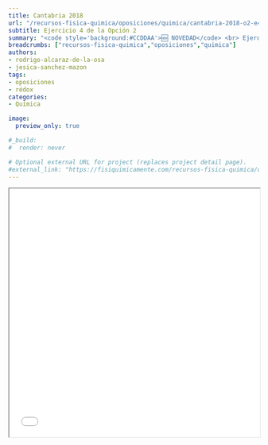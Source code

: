 ```yaml
---
title: Cantabria 2018
url: "/recursos-fisica-quimica/oposiciones/quimica/cantabria-2018-o2-e4"
subtitle: Ejercicio 4 de la Opción 2
summary: "<code style='background:#CCDDAA'>🆕 NOVEDAD</code> <br> Ejercicio 4 de la Opción 2."
breadcrumbs: ["recursos-fisica-quimica","oposiciones","quimica"]
authors:
- rodrigo-alcaraz-de-la-osa
- jesica-sanchez-mazon
tags:
- oposiciones
- rédox
categories:
- Química

image:
  preview_only: true

#_build:
#  render: never

# Optional external URL for project (replaces project detail page).
#external_link: "https://fisiquimicamente.com/recursos-fisica-quimica/oposiciones/quimica/cantabria-2018-o2-e4/cantabria-2018-o2-e4.pdf"
---
```


<div>
  <object data='cantabria-2018-O2-E4.pdf' type="application/pdf" width="100%" height="500">
    <iframe src='cantabria-2018-O2-E4.pdf' width="100%" height="500">
      <p>Este navegador no soporta PDF</p>
    </iframe>
  </object>
</div>
